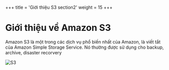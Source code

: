 +++
title = 'Giới thiệu S3 section2'
weight = 15
+++

# Giới thiệu về Amazon S3

Amazon S3 là một trong các dịch vụ phổ biến nhất của Amazon, là viết tắt của Amazon Simple Storage Service. Nó thường được sử dụng cho backup, archive, disaster recorvery

![S3](/images/s3_icon.png?featherlight=false&width=50pc)